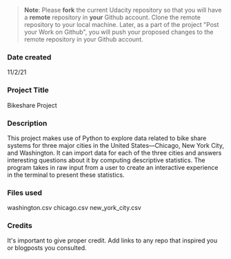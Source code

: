 >**Note**: Please **fork** the current Udacity repository so that you will have a **remote** repository in **your** Github account. Clone the remote repository to your local machine. Later, as a part of the project "Post your Work on Github", you will push your proposed changes to the remote repository in your Github account.

### Date created
11/2/21

### Project Title
Bikeshare Project

### Description
This project makes use of Python to explore data related to bike share systems for three major cities in the United States—Chicago, New York City, and Washington. It can import data for each of the three cities and answers interesting questions about it by computing descriptive statistics. The program takes in raw input from a user to create an interactive experience in the terminal to present these statistics.

### Files used
washington.csv
chicago.csv
new_york_city.csv

### Credits
It's important to give proper credit. Add links to any repo that inspired you or blogposts you consulted.

